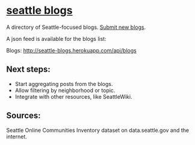 # [seattle blogs](http://seattle-blogs.herokuapp.com/)

A directory of Seattle-focused blogs. [Submit new blogs](https://docs.google.com/forms/d/1I39npo2ff0j2uwsvbpFaC-i7LB8gGf54yDDi6LsPVic/viewform).

A json feed is available for the blogs list:

Blogs: http://seattle-blogs.herokuapp.com/api/blogs

## Next steps:
- Start aggregating posts from the blogs.
- Allow filtering by neighborhood or topic.
- Integrate with other resources, like SeattleWiki.

## Sources:
Seattle Online Communities Inventory dataset on data.seattle.gov and the internet.